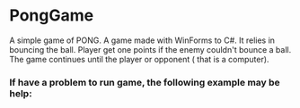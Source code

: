 # PongGame
A simple game of PONG. A game made with WinForms to C#. It relies in bouncing the ball. Player get one points if the enemy couldn't bounce a ball. The game continues until the player or opponent ( that is a computer).

### If have a problem to run game, the following example may be help:
